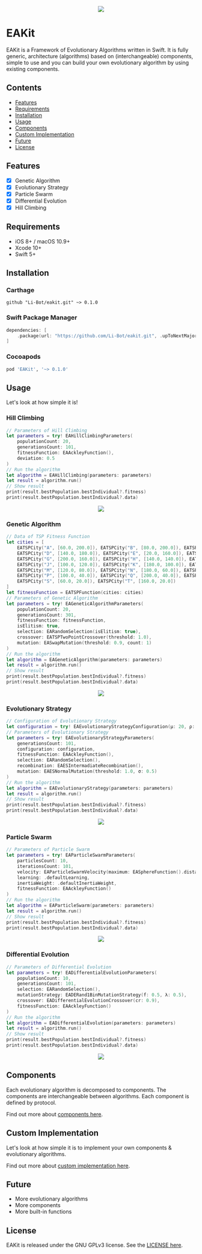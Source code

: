 <p align="center">
  <img src="Docs/Images/eakit_logo.gif">
</p>

# EAKit
EAKit is a Framework of Evolutionary Algorithms written in Swift. 
It is fully generic, architecture (algorithms) based on (interchangeable) components, simple to use and you can build your own evolutionary algorithm by using existing components.

## Contents
- [Features](#features)
- [Requirements](#requirements)
- [Installation](#installation)
- [Usage](#usage)
- [Components](#components)
- [Custom Implementation](#custom-implementation)
- [Future](#future)
- [License](#license)

## Features
- [x] Genetic Algorithm
- [x] Evolutionary Strategy
- [x] Particle Swarm
- [x] Differential Evolution
- [x] Hill Climbing

## Requirements
- iOS 8+ / macOS 10.9+
- Xcode 10+
- Swift 5+

## Installation

### Carthage
```ogdl
github "Li-Bot/eakit.git" ~> 0.1.0
```

### Swift Package Manager
```swift
dependencies: [
    .package(url: "https://github.com/Li-Bot/eakit.git", .upToNextMajor(from: "1.0.0"))
]
```

### Cocoapods
```ruby
pod 'EAKit', '~> 0.1.0'
```

## Usage
Let's look at how simple it is!

### Hill Climbing

```swift
// Parameters of Hill Climbing
let parameters = try! EAHillClimbingParameters(
    populationCount: 20,
    generationsCount: 101,
    fitnessFunction: EAAckleyFunction(),
    deviation: 0.5
)
// Run the algorithm
let algorithm = EAHillClimbing(parameters: parameters)
let result = algorithm.run()
// Show result
print(result.bestPopulation.bestIndividual?.fitness)
print(result.bestPopulation.bestIndividual?.data)
```

<p align="center">
  <img src="Docs/Images/hill_climbing.gif">
</p>

### Genetic Algorithm

```swift
// Data of TSP Fitness Function
let cities = [
    EATSPCity("A", [60.0, 200.0]), EATSPCity("B", [80.0, 200.0]), EATSPCity("C", [80.0, 180.0]),
    EATSPCity("D", [140.0, 180.0]), EATSPCity("E", [20.0, 160.0]), EATSPCity("F", [100.0, 160.0]),
    EATSPCity("G", [200.0, 160.0]), EATSPCity("H", [140.0, 140.0]), EATSPCity("I", [40.0, 120.0]),
    EATSPCity("J", [100.0, 120.0]), EATSPCity("K", [180.0, 100.0]), EATSPCity("L", [60.0, 80.0]),
    EATSPCity("M", [120.0, 80.0]), EATSPCity("N", [180.0, 60.0]), EATSPCity("O", [20.0, 40.0]),
    EATSPCity("P", [100.0, 40.0]), EATSPCity("Q", [200.0, 40.0]), EATSPCity("R", [20.0, 20.0]),
    EATSPCity("S", [60.0, 20.0]), EATSPCity("T", [160.0, 20.0])
]
let fitnessFunction = EATSPFunction(cities: cities)
// Parameters of Genetic Algorithm
let parameters = try! EAGeneticAlgorithmParameters(
    populationCount: 20,
    generationsCount: 301,
    fitnessFunction: fitnessFunction,
    isElitism: true,
    selection: EARandomSelection(isElitism: true),
    crossover: EATSPTwoPointCrossover(threshold: 1.0),
    mutation: EASwapMutation(threshold: 0.9, count: 1)
)
// Run the algorithm
let algorithm = EAGeneticAlgorithm(parameters: parameters)
let result = algorithm.run()
// Show result
print(result.bestPopulation.bestIndividual?.fitness)
print(result.bestPopulation.bestIndividual?.data)
```

<p align="center">
  <img src="Docs/Images/genetic_algorithm.gif">
</p>

### Evolutionary Strategy
```swift
// Configuration of Evolutionary Strategy 
let configuration = try! EAEvolutionaryStrategyConfiguration(µ: 20, ρ: 3, selectionStrategy: .plus, λ: 20)
// Parameters of Evolutionary Strategy
let parameters = try! EAEvolutionaryStrategyParameters(
    generationsCount: 101,
    configuration: configuration,
    fitnessFunction: EAAckleyFunction(),
    selection: EARandomSelection(),
    recombination: EAESIntermadiateRecombination(),
    mutation: EAESNormalMutation(threshold: 1.0, σ: 0.5)
)
// Run the algorithm
let algorithm = EAEvolutionaryStrategy(parameters: parameters)
let result = algorithm.run()
// Show result
print(result.bestPopulation.bestIndividual?.fitness)
print(result.bestPopulation.bestIndividual?.data)
```

<p align="center">
  <img src="Docs/Images/evolutionary_strategy.gif">
</p>

### Particle Swarm

```swift
// Parameters of Particle Swarm
let parameters = try! EAParticleSwarmParameters(
    particlesCount: 10,
    iterationsCount: 101,
    velocity: EAParticleSwarmVelocity(maximum: EASphereFunction().distance / 30.0),
    learning: .defaultLearning,
    inertiaWeight: .defaultInertiaWeight,
    fitnessFunction: EAAckleyFunction()
)
// Run the algorithm
let algorithm = EAParticleSwarm(parameters: parameters)
let result = algorithm.run()
// Show result
print(result.bestPopulation.bestIndividual?.fitness)
print(result.bestPopulation.bestIndividual?.data)
```

<p align="center">
  <img src="Docs/Images/particle_swarm.gif">
</p>

### Differential Evolution

```swift
// Parameters of Differential Evolution
let parameters = try! EADifferentialEvolutionParameters(
    populationCount: 10,
    generationsCount: 101,
    selection: EARandomSelection(),
    mutationStrategy: EADERand1BinMutationStrategy(f: 0.5, λ: 0.5),
    crossover: EADifferentialEvolutionCrossover(cr: 0.9),
    fitnessFunction: EAAckleyFunction()
)
// Run the algorithm
let algorithm = EADifferentialEvolution(parameters: parameters)
let result = algorithm.run()
// Show result
print(result.bestPopulation.bestIndividual?.fitness)
print(result.bestPopulation.bestIndividual?.data)
```

<p align="center">
  <img src="Docs/Images/differential_evolution.gif">
</p>

## Components
Each evolutionary algorithm is decomposed to components. The components are interchangeable between algorithms. Each component is defined by protocol.

Find out more about [components here](Docs/components.md).

## Custom Implementation
Let's look at how simple it is to implement your own components & evolutionary algorithms. 

Find out more about [custom implementation here](Docs/implementation.md).

## Future
- More evolutionary algorithms
- More components 
- More built-in functions

## License
EAKit is released under the GNU GPLv3 license. See the [LICENSE here](LICENSE.md).
